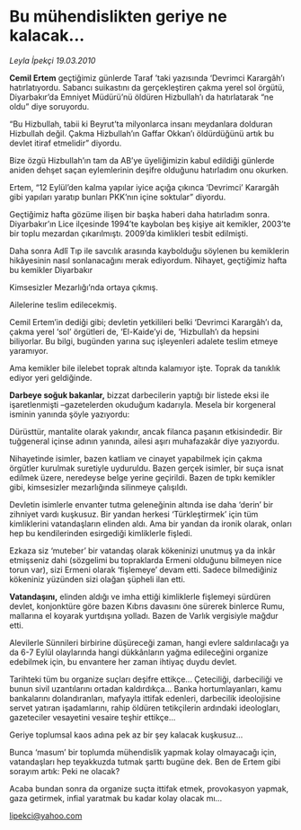 # Bu mühendislikten geriye ne kalacak...

*Leyla İpekçi 19.03.2010*

<div class="yazi"><p><strong>Cemil Ertem</strong> geçtiğimiz günlerde Taraf ’taki yazısında ‘Devrimci Karargâh’ı hatırlatıyordu. Sabancı suikastını da gerçekleştiren çakma yerel sol örgütü, Diyarbakır’da Emniyet Müdürü’nü öldüren Hizbullah’ı da hatırlatarak “ne oldu” diye soruyordu.</p>
<p>“Bu Hizbullah, tabii ki Beyrut’ta milyonlarca insanı meydanlara dolduran Hizbullah değil. Çakma Hizbullah’ın Gaffar Okkan’ı öldürdüğünü artık bu devlet itiraf etmelidir” diyordu.</p>
<p>Bize özgü Hizbullah’ın tam da AB’ye üyeliğimizin kabul edildiği günlerde aniden dehşet saçan eylemlerinin deşifre olduğunu hatırladım onu okurken.</p>
<p>Ertem, “12 Eylül’den kalma yapılar iyice açığa çıkınca ‘Devrimci’ Karargâh gibi yapıları yaratıp bunları PKK’nın içine soktular” diyordu.</p>
<p>Geçtiğimiz hafta gözüme ilişen bir başka haberi daha hatırladım sonra. Diyarbakır’ın Lice ilçesinde 1994’te kaybolan beş kişiye ait kemikler, 2003’te bir toplu mezardan çıkarılmıştı. 2009’da kimlikleri tesbit edilmişti.</p>
<p>Daha sonra Adlî Tıp ile savcılık arasında kaybolduğu söylenen bu kemiklerin hikâyesinin nasıl sonlanacağını merak ediyordum. Nihayet, geçtiğimiz hafta bu kemikler Diyarbakır</p>
<p>Kimsesizler Mezarlığı’nda ortaya çıkmış.</p>
<p>Ailelerine teslim edilecekmiş.</p>
<p>Cemil Ertem’in dediği gibi; devletin yetkilileri belki ‘Devrimci Karargâh’ı da, çakma yerel ‘sol’ örgütleri de, ‘El-Kaide’yi de, ‘Hizbullah’ı da hepsini biliyorlar. Bu bilgi, bugünden yarına suç işleyenleri adalete teslim etmeye yaramıyor.</p>
<p>Ama kemikler bile ilelebet toprak altında kalamıyor işte. Toprak da tanıklık ediyor yeri geldiğinde.</p>
<p><strong>Darbeye soğuk bakanlar,</strong> bizzat darbecilerin yaptığı bir listede eksi ile işaretlenmişti –gazetelerden okuduğum kadarıyla. Mesela bir korgeneral isminin yanında şöyle yazıyordu:</p>
<p>Dürüsttür, mantalite olarak yakındır, ancak filanca paşanın etkisindedir. Bir tuğgeneral içinse adının yanında, ailesi aşırı muhafazakâr diye yazıyordu.</p>
<p>Nihayetinde isimler, bazen katliam ve cinayet yapabilmek için çakma örgütler kurulmak suretiyle uyduruldu. Bazen gerçek isimler, bir suça isnat edilmek üzere, neredeyse belge yerine geçirildi. Bazen de tıpkı kemikler gibi, kimsesizler mezarlığında silinmeye çalışıldı.</p>
<p>Devletin isimlerle envanter tutma geleneğinin altında ise daha ‘derin’ bir zihniyet vardı kuşkusuz. Bir yandan herkesi ‘Türkleştirmek’ için tüm kimliklerini vatandaşların elinden aldı. Ama bir yandan da ironik olarak, onları hep bu kendilerinden esirgediği kimliklerle fişledi.</p>
<p>Ezkaza siz ‘muteber’ bir vatandaş olarak kökeninizi unutmuş ya da inkâr etmişseniz dahi (sözgelimi bu topraklarda Ermeni olduğunu bilmeyen nice torun var), sizi Ermeni olarak ‘fişlemeye’ devam etti. Sadece bilmediğiniz kökeniniz yüzünden sizi olağan şüpheli ilan etti.</p>
<p><strong>Vatandaşını,</strong> elinden aldığı ve imha ettiği kimliklerle fişlemeyi sürdüren devlet, konjonktüre göre bazen Kıbrıs davasını öne sürerek binlerce Rumu, mallarına el koyarak yurtdışına yolladı. Bazen de Varlık vergisiyle mağdur etti.</p>
<p>Alevilerle Sünnileri birbirine düşüreceği zaman, hangi evlere saldırılacağı ya da 6-7 Eylül olaylarında hangi dükkânların yağma edileceğini organize edebilmek için, bu envantere her zaman ihtiyaç duydu devlet.</p>
<p>Tarihteki tüm bu organize suçları deşifre ettikçe... Çeteciliği, darbeciliği ve bunun sivil uzantılarını ortadan kaldırdıkça... Banka hortumlayanları, kamu bankalarını dolandıranları, mafyayla ittifak edenleri, darbecilik ideolojisine servet yatıran işadamlarını, rahip öldüren tetikçilerin ardındaki ideologları, gazeteciler vesayetini vesaire teşhir ettikçe...</p>
<p>Geriye toplumsal kaos adına pek az bir şey kalacak kuşkusuz...</p>
<p>Bunca ‘masum’ bir toplumda mühendislik yapmak kolay olmayacağı için, vatandaşları hep teyakkuzda tutmak şarttı bugüne dek. Ben de Ertem gibi sorayım artık: Peki ne olacak?</p>
<p>Acaba bundan sonra da organize suçta ittifak etmek, provokasyon yapmak, gaza getirmek, infial yaratmak bu kadar kolay olacak mı...</p>
<p><a href="mailto:lipekci@yahoo.com">lipekci@yahoo.com</a></p>
</div>
